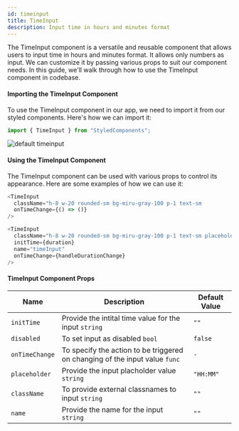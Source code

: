```yaml
---
id: timeinput
title: TimeInput
description: Input time in hours and minutes format
---
```


The TimeInput component is a versatile and reusable component that allows users
to input time in hours and minutes format. It allows only numbers as input. We
can customize it by passing various props to suit our component needs. In this
guide, we'll walk through how to use the TimeInput component in codebase.

#### Importing the TimeInput Component

To use the TimeInput component in our app, we need to import it from our styled
components. Here's how we can import it:

```javascript
import { TimeInput } from "StyledComponents";
```

![default timeinput](/img/timeinput/default.png)

#### Using the TimeInput Component

The TimeInput component can be used with various props to control its
appearance. Here are some examples of how we can use it:

```javascript
<TimeInput
  className="h-8 w-20 rounded-sm bg-miru-gray-100 p-1 text-sm
  onTimeChange={() => ()}
/>
```

```javascript
<TimeInput
  className="h-8 w-20 rounded-sm bg-miru-gray-100 p-1 text-sm placeholder:text-miru-gray-1000"
  initTime={duration}
  name="timeInput"
  onTimeChange={handleDurationChange}
/>
```

#### TimeInput Component Props

| Name           | Description                                                                 | Default Value |
| -------------- | --------------------------------------------------------------------------- | ------------- |
| `initTime`     | Provide the intital time value for the input `string`                       | `""`          |
| `disabled`     | To set input as disabled `bool`                                             | `false`       |
| `onTimeChange` | To specify the action to be triggered on changing of the input value `func` | `-`           |
| `placeholder`  | Provide the input placholder value `string`                                 | `"HH:MM"`     |
| `className`    | To provide external classnames to input `string`                            | `""`          |
| `name`         | Provide the name for the input `string`                                     | `""`          |
